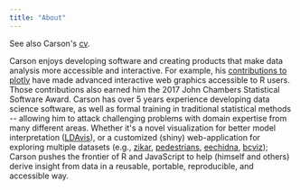 ```yaml
---
title: "About"
---
```


See also Carson's <a href="/cv.pdf" target="_blank" >cv</a>.

Carson enjoys developing software and creating products that make data analysis more accessible and interactive. For example, his [contributions to plotly](https://github.com/ropensci/plotly/graphs/contributors) have made advanced interactive web graphics accessible to R users. Those contributions also earned him the 2017 John Chambers Statistical Software Award. Carson has over 5 years experience developing data science software, as well as formal training in traditional statistical methods -- allowing him to attack challenging problems with domain expertise from many different areas. Whether it's a novel visualization for better model interpretation ([LDAvis](https://github.com/cpsievert/LDAvis)), or a customized (shiny) web-application for exploring multiple datasets (e.g., [zikar](https://github.com/cpsievert/zikar), [pedestrians](https://github.com/cpsievert/pedestrians), [eechidna](https://github.com/ropenscilabs/eechidna/), [bcviz](https://github.com/cpsievert/bcviz)); Carson pushes the frontier of R and JavaScript to help (himself and others) derive insight from data in a reusable, portable, reproducible, and accessible way.
